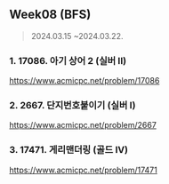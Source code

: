## Week08 (BFS)

> 2024.03.15 ~2024.03.22.

### 1. 17086. 아기 상어 2 (실버 II)
https://www.acmicpc.net/problem/17086

### 2. 2667. 단지번호붙이기 (실버 I)
https://www.acmicpc.net/problem/2667

### 3. 17471. 게리맨더링 (골드 IV)
https://www.acmicpc.net/problem/17471
